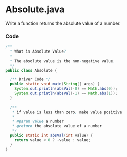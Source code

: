 # Absolute.java

Write a function returns the absolute value of a number.

### Code

```java
/**
  * What is Absolute Value?
  *
  * The absolute value is the non-negative value.
  */
public class Absolute {

  /** Driver Code */
  public static void main(String[] args) {
    System.out.println(absVal(-0) == Math.abs(0));
    System.out.println(absVal(-1) == Math.abs(1));
  }

  /**
   * if value is less than zero, make value positive
   *
   * @param value a number
   * @return the absolute value of a number
   */
  public static int absVal(int value) {
    return value < 0 ? -value : value;
  }
}
```
